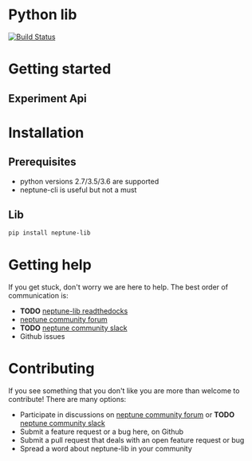 # Python lib
[![Build Status](https://travis-ci.org/neptune-ml/neptune-lib.svg?branch=master)](https://travis-ci.org/neptune-ml/neptune-lib)

# Getting started

## Experiment Api

# Installation

## Prerequisites
* python versions 2.7/3.5/3.6 are supported
* neptune-cli is useful but not a must

## Lib

```bash
pip install neptune-lib
```

# Getting help
If you get stuck, don't worry we are here to help.
The best order of communication is:

 * **TODO** [neptune-lib readthedocks]()
 * [neptune community forum](https://community.neptune.ml/)
 * **TODO** [neptune community slack]()
 * Github issues
 
# Contributing
If you see something that you don't like you are more than welcome to contribute!
There are many options:
  
  * Participate in discussions on [neptune community forum](https://community.neptune.ml/) or **TODO** [neptune community slack]()
  * Submit a feature request or a bug here, on Github
  * Submit a pull request that deals with an open feature request or bug
  * Spread a word about neptune-lib in your community
